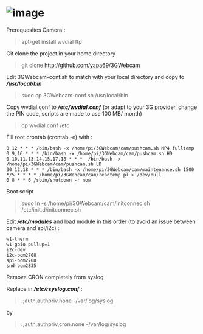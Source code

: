 ![image](http://echartet.birckel.eu/img/logo3GWebcam.png)
========

Prerequesites Camera :

> apt-get install wvdial ftp

Git clone the project in your home directory
> git clone http://github.com/yapa69/3GWebcam

Edit 3GWebcam-conf.sh to match with your local directory and copy to ***/usr/local/bin***
> sudo cp 3GWebcam-conf.sh /usr/local/bin

Copy wvdial.conf to ***/etc/wvdial.conf*** (or adapt to your 3G provider, change the PIN code, scripts are made to use 100 MB/ month)
> cp wvdial.conf /etc

Fill root crontab (crontab -e) with :
```cron
0 12 * * * /bin/bash -x /home/pi/3GWebcam/cam/pushcam.sh MP4 fulltemp
0 9,16 * * * /bin/bash -x /home/pi/3GWebcam/cam/pushcam.sh HD
0 10,11,13,14,15,17,18 * * *  /bin/bash -x /home/pi/3GWebcam/cam/pushcam.sh LD
30 12,18 * * * /bin/bash -x /home/pi/3GWebcam/cam/maintenance.sh 1500
*/5 * * * * /home/pi/3GWebcam/cam/readtemp.pl > /dev/null
0 8 * * 6 /sbin/shutdown -r now
```

Boot script
> sudo ln -s /home/pi/3GWebcam/cam/initconnec.sh /etc/init.d/initconnec.sh



Edit ***/etc/modules*** and load module in this order (to avoid an issue between camera and spi/i2c) :
```
w1-therm
w1-gpio pullup=1
i2c-dev
i2c-bcm2708
spi-bcm2708
snd-bcm2835
```

Remove CRON completely from syslog

Replace in ***/etc/rsyslog.conf*** :

> *.*;auth,authpriv.none             -/var/log/syslog

by

> *.*;auth,authpriv,cron.none             -/var/log/syslog

 
